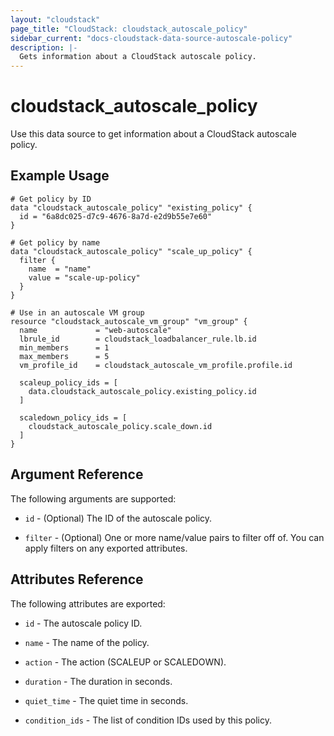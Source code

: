 ```yaml
---
layout: "cloudstack"
page_title: "CloudStack: cloudstack_autoscale_policy"
sidebar_current: "docs-cloudstack-data-source-autoscale-policy"
description: |-
  Gets information about a CloudStack autoscale policy.
---
```


# cloudstack_autoscale_policy

Use this data source to get information about a CloudStack autoscale policy.

## Example Usage

```hcl
# Get policy by ID
data "cloudstack_autoscale_policy" "existing_policy" {
  id = "6a8dc025-d7c9-4676-8a7d-e2d9b55e7e60"
}

# Get policy by name
data "cloudstack_autoscale_policy" "scale_up_policy" {
  filter {
    name  = "name"
    value = "scale-up-policy"
  }
}

# Use in an autoscale VM group
resource "cloudstack_autoscale_vm_group" "vm_group" {
  name             = "web-autoscale"
  lbrule_id        = cloudstack_loadbalancer_rule.lb.id
  min_members      = 1
  max_members      = 5
  vm_profile_id    = cloudstack_autoscale_vm_profile.profile.id
  
  scaleup_policy_ids = [
    data.cloudstack_autoscale_policy.existing_policy.id
  ]
  
  scaledown_policy_ids = [
    cloudstack_autoscale_policy.scale_down.id
  ]
}
```

## Argument Reference

The following arguments are supported:

* `id` - (Optional) The ID of the autoscale policy.

* `filter` - (Optional) One or more name/value pairs to filter off of. You can apply filters on any exported attributes.

## Attributes Reference

The following attributes are exported:

* `id` - The autoscale policy ID.

* `name` - The name of the policy.

* `action` - The action (SCALEUP or SCALEDOWN).

* `duration` - The duration in seconds.

* `quiet_time` - The quiet time in seconds.

* `condition_ids` - The list of condition IDs used by this policy.
